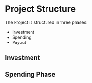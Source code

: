 # Project Structure

The Project is structured in three phases:

* Investment
* Spending
* Payout

## Investment

### 

## Spending Phase





